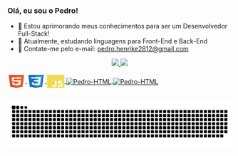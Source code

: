 ### Olá, eu sou o Pedro!

- 🔭 Estou aprimorando meus conhecimentos para ser um Desenvolvedor Full-Stack!
- 🌱 Atualmente, estudando linguagens para Front-End e Back-End
- 💬 Contate-me pelo e-mail: pedro.henrike2812@gmail.com

<div align="center">
  <a href="https://github.com/pedrinw">
  <img height="185em"  src="https://github-readme-stats.vercel.app/api?username=pedrinw&show_icons=true&theme=dracula&include_all_commits=true&count_private=true"/>
  <img height="185em" src="https://github-readme-stats.vercel.app/api/top-langs/?username=pedrinw&layout=compact&langs_count=7&theme=dracula"/>
</div>
  
<div style="display: inline_block"><br>
  <img align="center" alt="Pedro-HTML" height="30" width="40" src="https://raw.githubusercontent.com/devicons/devicon/master/icons/html5/html5-original.svg">
  <img align="center" alt="Pedro-CSS" height="30" width="40" src="https://raw.githubusercontent.com/devicons/devicon/master/icons/css3/css3-original.svg">
  <img align="center" alt="Pedro-Js" height="30" width="40" src="https://raw.githubusercontent.com/devicons/devicon/master/icons/javascript/javascript-plain.svg">
  <img align="center" alt="Pedro-HTML" height="30" width="40" src="https://cdn.jsdelivr.net/gh/devicons/devicon/icons/vuejs/vuejs-original.svg">
  <img align="center" alt="Pedro-HTML" height="50" width="40" src="https://cdn.jsdelivr.net/gh/devicons/devicon/icons/mysql/mysql-plain-wordmark.svg">
</div>
  
   ##
  
 ![Snake animation](https://github.com/pedrinw/pedrinw/blob/output/github-contribution-grid-snake.svg)
